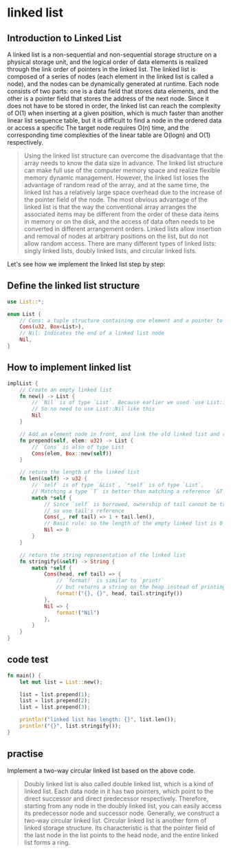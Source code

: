 # linked list

## Introduction to Linked List
A linked list is a non-sequential and non-sequential storage structure on a physical storage unit, and the logical order of data elements is realized through the link order of pointers in the linked list. The linked list is composed of a series of nodes (each element in the linked list is called a node), and the nodes can be dynamically generated at runtime. Each node consists of two parts: one is a data field that stores data elements, and the other is a pointer field that stores the address of the next node. Since it does not have to be stored in order, the linked list can reach the complexity of O(1) when inserting at a given position, which is much faster than another linear list sequence table, but it is difficult to find a node in the ordered data or access a specific The target node requires O(n) time, and the corresponding time complexities of the linear table are O(logn) and O(1) respectively.

>Using the linked list structure can overcome the disadvantage that the array needs to know the data size in advance. The linked list structure can make full use of the computer memory space and realize flexible memory dynamic management. However, the linked list loses the advantage of random read of the array, and at the same time, the linked list has a relatively large space overhead due to the increase of the pointer field of the node. The most obvious advantage of the linked list is that the way the conventional array arranges the associated items may be different from the order of these data items in memory or on the disk, and the access of data often needs to be converted in different arrangement orders. Linked lists allow insertion and removal of nodes at arbitrary positions on the list, but do not allow random access. There are many different types of linked lists: singly linked lists, doubly linked lists, and circular linked lists.

Let's see how we implement the linked list step by step:

## Define the linked list structure

```rust
use List::*;

enum List {
    // Cons: a tuple structure containing one element and a pointer to the next node
    Cons(u32, Box<List>),
    // Nil: Indicates the end of a linked list node
    Nil,
}
```

## How to implement linked list

```rust
implList {
    // Create an empty linked list
    fn new() -> List {
        // `Nil` is of type `List`. Because earlier we used `use List::*;`
        // So no need to use List::Nil like this
        Nil
    }

    // Add an element node in front, and link the old linked list and return the new linked list
    fn prepend(self, elem: u32) -> List {
        // `Cons` is also of type List
        Cons(elem, Box::new(self))
    }

    // return the length of the linked list
    fn len(&self) -> u32 {
        // `self` is of type `&List`, `*self` is of type `List`,
        // Matching a type `T` is better than matching a reference `&T`
        match *self {
            // Since `self` is borrowed, ownership of tail cannot be transferred
            // so use tail's reference
            Cons(_, ref tail) => 1 + tail.len(),
            // Basic rule: so the length of the empty linked list is 0
            Nil => 0
        }
    }

    // return the string representation of the linked list
    fn stringify(&self) -> String {
        match *self {
            Cons(head, ref tail) => {
                // `format!` is similar to `print!`
                // but returns a string on the heap instead of printing to the console
                format!("{}, {}", head, tail.stringify())
            },
            Nil => {
                format!("Nil")
            },
        }
    }
}
```

## code test

```rust
fn main() {
    let mut list = List::new();

    list = list.prepend(1);
    list = list.prepend(2);
    list = list.prepend(3);

    println!("linked list has length: {}", list.len());
    println!("{}", list.stringify());
}
```

## practise

Implement a two-way circular linked list based on the above code.

>Doubly linked list is also called double linked list, which is a kind of linked list. Each data node in it has two pointers, which point to the direct successor and direct predecessor respectively. Therefore, starting from any node in the doubly linked list, you can easily access its predecessor node and successor node. Generally, we construct a two-way circular linked list.
>Circular linked list is another form of linked storage structure. Its characteristic is that the pointer field of the last node in the list points to the head node, and the entire linked list forms a ring.
